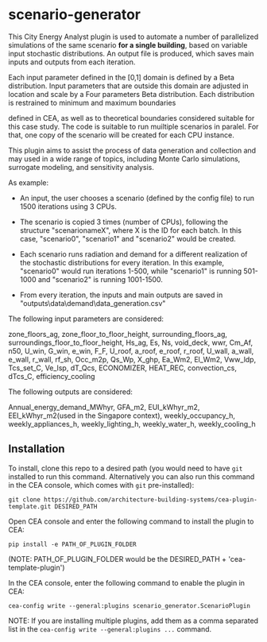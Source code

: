 # scenario-generator

This City Energy Analyst plugin is used to automate a number of parallelized simulations of the same scenario **for a single building**, based on variable input stochastic distributions. An output file is produced, which saves main inputs and outputs from each iteration.

Each input parameter defined in the [0,1] domain is defined by a Beta distribution. Input parameters that are outside this domain are adjusted in location and scale by a Four parameters Beta distribution. Each distribution is restrained to minimum and maximum boundaries 

defined in CEA, as well as to theoretical boundaries considered suitable for this case study. The code is suitable to run muiltiple scenarios in paralel. For that, one copy of the scenario will be created for each CPU instance. 

This plugin aims to assist the process of data generation and collection and may used in a wide range of topics, including Monte Carlo simulations, surrogate modeling, and sensitivity analysis.


As example:

- An input, the user chooses a scenario (defined by the config file) to run 1500 iterations using 3 CPUs.

- The scenario is copied 3 times (number of CPUs), following the structure "scenarionameX", where X is the ID for each batch. In this case, "scenario0", "scenario1" and "scenario2" would be created.

- Each scenario runs radiation and demand for a different realization of the stochastic distributions for every iteration. In this example, "scenario0" would run iterations 1-500, while "scenario1" is running 501-1000 and "scenario2" is running 1001-1500.

- From every iteration, the inputs and main outputs are saved in "outputs\data\demand\data_generation.csv"

The following input parameters are considered:

zone_floors_ag,	zone_floor_to_floor_height,	surrounding_floors_ag, surroundings_floor_to_floor_height,	Hs_ag,	Es,	Ns,	void_deck,	wwr,	Cm_Af,	n50,	U_win,	G_win,	e_win,	F_F,	U_roof,	a_roof,	e_roof,	r_roof,	U_wall,	a_wall,	e_wall,	r_wall,	rf_sh,	Occ_m2p,	Qs_Wp,	X_ghp,	Ea_Wm2,	El_Wm2,	Vww_ldp,	Tcs_set_C,	Ve_lsp,	dT_Qcs,	ECONOMIZER,	HEAT_REC,	convection_cs,	dTcs_C,	efficiency_cooling

The following outputs are considered:

Annual_energy_demand_MWhyr,	GFA_m2,	EUI_kWhyr_m2,	EEI_kWhyr_m2(used in the Singapore context),	weekly_occupancy_h,	weekly_appliances_h,	weekly_lighting_h,	weekly_water_h,	weekly_cooling_h



## Installation
To install, clone this repo to a desired path (you would need to have `git` installed to run this command. Alternatively you can also run this command in the CEA console, which comes with `git` pre-installed):

```git clone https://github.com/architecture-building-systems/cea-plugin-template.git DESIRED_PATH```

Open CEA console and enter the following command to install the plugin to CEA:

```pip install -e PATH_OF_PLUGIN_FOLDER```

(NOTE: PATH_OF_PLUGIN_FOLDER would be the DESIRED_PATH + 'cea-template-plugin')


In the CEA console, enter the following command to enable the plugin in CEA:

```cea-config write --general:plugins scenario_generator.ScenarioPlugin```

NOTE: If you are installing multiple plugins, add them as a comma separated list in the `cea-config write --general:plugins ...` command.

